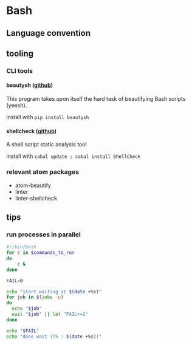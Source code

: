 # Bash

## Language convention

## tooling

### CLI tools

#### beautysh ([github](https://github.com/bemeurer/beautysh))

This program takes upon itself the hard task of beautifying Bash scripts (yeesh).

install with `pip install beautysh`

#### shellcheck ([github](https://github.com/koalaman/shellcheck))

A shell script static analysis tool

install with `cabal update ; cabal install ShellCheck`

### relevant atom packages

- atom-beautify
- linter
- linter-shellcheck

## tips

### run processes in parallel

```bash
#!/bin/bash
for c in $commands_to_run
do
    c &
done

FAIL=0

echo "start waiting at $(date +%s)"
for job in $(jobs -p)
do
  echo "$job"
  wait "$job" || let "FAIL+=1"
done

echo "$FAIL"
echo "done wait (TS : $(date +%s))"
```
